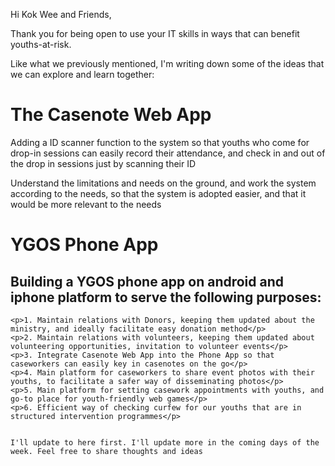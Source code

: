 Hi Kok Wee and Friends,

Thank you for being open to use your IT skills in ways that can benefit youths-at-risk.

Like what we previously mentioned, I'm writing down some of the ideas that we can explore and learn together:

<h1>The Casenote Web App</h1>

  <p>Adding a ID scanner function to the system so that youths who come for drop-in sessions can easily record their attendance, and check in and out of the drop in sessions just by scanning their ID</p>
  
  <p>Understand the limitations and needs on the ground, and work the system according to the needs, so that the system is adopted easier, and that it would be more relevant to the needs</p>
  

<h1>YGOS Phone App</h1>

  <h2>Building a YGOS phone app on android and iphone platform to serve the following purposes:</h2>
  
    <p>1. Maintain relations with Donors, keeping them updated about the ministry, and ideally facilitate easy donation method</p>
    <p>2. Maintain relations with volunteers, keeping them updated about volunteering opportunities, invitation to volunteer events</p>
    <p>3. Integrate Casenote Web App into the Phone App so that caseworkers can easily key in casenotes on the go</p>
    <p>4. Main platform for caseworkers to share event photos with their youths, to facilitate a safer way of disseminating photos</p>
    <p>5. Main platform for setting casework appointments with youths, and go-to place for youth-friendly web games</p>
    <p>6. Efficient way of checking curfew for our youths that are in structured intervention programmes</p>
    

    I'll update to here first. I'll update more in the coming days of the week. Feel free to share thoughts and ideas
   
    
  
  
